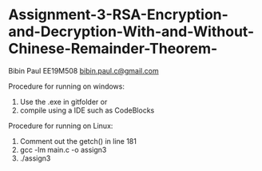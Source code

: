 # Assignment-3-RSA-Encryption-and-Decryption-With-and-Without-Chinese-Remainder-Theorem-

Bibin Paul EE19M508 bibin.paul.c@gmail.com

Procedure for running on windows:

1. Use the .exe in gitfolder
or 
2. compile using a IDE such as CodeBlocks

Procedure for running on Linux: 
1. Comment out the getch() in line 181
2. gcc -lm main.c -o assign3
3. ./assign3
